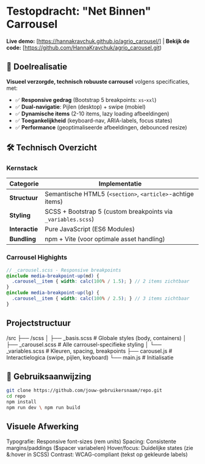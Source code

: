 # Testopdracht: "Net Binnen" Carrousel

**Live demo:** [https://hannakravchuk.github.io/agrio_carousel/] | **Bekijk de code:** [https://github.com/HannaKravchuk/agrio_carousel.git)

## 🎯 Doelrealisatie
**Visueel verzorgde, technisch robuuste carrousel** volgens specificaties, met:
- ✅ **Responsive gedrag** (Bootstrap 5 breakpoints: `xs`-`xxl`)
- ✅ **Dual-navigatie**: Pijlen (desktop) + swipe (mobiel)
- ✅ **Dynamische items** (2-10 items, lazy loading afbeeldingen)
- ✅ **Toegankelijkheid** (keyboard-nav, ARIA-labels, focus states)
- ✅ **Performance** (geoptimaliseerde afbeeldingen, debounced resize)

## 🛠 Technisch Overzicht
### Kernstack
| Categorie       | Implementatie                                                                 |
|-----------------|------------------------------------------------------------------------------|
| **Structuur**   | Semantische HTML5 (`<section>`, `<article>`-achtige items)                  |
| **Styling**     | SCSS + Bootstrap 5 (custom breakpoints via `_variables.scss`)               |
| **Interactie**  | Pure JavaScript (ES6 Modules)                                               |
| **Bundling**    | npm + Vite (voor optimale asset handling)                                   |

### Carrousel Highights
```scss
// _carousel.scss - Responsive breakpoints
@include media-breakpoint-up(md) {
  .carousel__item { width: calc(100% / 1.5); } // 2 items zichtbaar
}
@include media-breakpoint-up(lg) {
  .carousel__item { width: calc(100% / 2.5); } // 3 items zichtbaar
}
```
## Projectstructuur

/src
├── /scss
│   ├── _basis.scss       # Globale styles (body, containers)
│   ├── _carousel.scss    # Alle carrousel-specifieke styling
│   └── _variables.scss   # Kleuren, spacing, breakpoints
├── carousel.js           # Interactielogica (swipe, pijlen, keyboard)
└── main.js               # Initialisatie

## 🚀 Gebruiksaanwijzing

```bash
git clone https://github.com/jouw-gebruikersnaam/repo.git
cd repo
npm install
npm run dev \ npm run build
```

## Visuele Afwerking

Typografie: Responsive font-sizes (rem units)
Spacing: Consistente margins/paddings ($spacer variabelen)
Hover/focus: Duidelijke states (zie &:hover in SCSS)
Contrast: WCAG-compliant (tekst op gekleurde labels)
